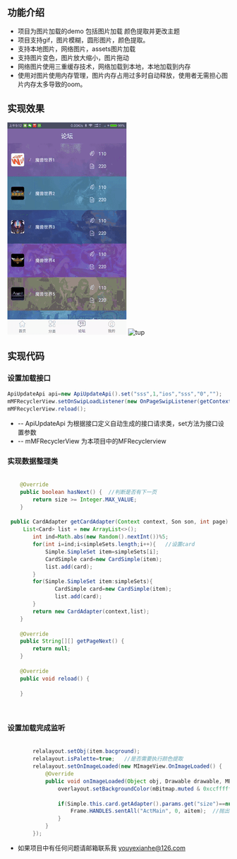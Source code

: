 ## 功能介绍
- 项目为图片加载的demo 包括图片加载 颜色提取并更改主题
- 项目支持gif，图片模糊，圆形图片，颜色提取。
- 支持本地图片，网络图片，assets图片加载
- 支持图片变色，图片放大缩小，图片拖动
- 网络图片使用三重缓存技术，网络加载到本地，本地加载到内存
- 使用对图片使用内存管理，图片内存占用过多时自动释放，使用者无需担心图片内存太多导致的oom。

## 实现效果

![图片](https://github.com/ryanliu19843/XImageView/blob/master/20170510149438820559128dedafd29.gif)
![tup](https://github.com/ryanliu19843/pagerecycleview/blob/master/ezgif-1-9af0e595b2.gif)

## 实现代码

### 设置加载接口

```Java
ApiUpdateApi api=new ApiUpdateApi().set("sss",1,"ios","sss","0","");
mMFRecyclerView.setOnSwipLoadListener(new OnPageSwipListener(getContext(), api, new DfText()));
mMFRecyclerView.reload();
```
- -- ApiUpdateApi 为根据接口定义自动生成的接口请求类，set方法为接口设置参数
- -- mMFRecyclerView 为本项目中的MFRecyclerview

### 实现数据整理类

```Java

	@Override
	public boolean hasNext() {  //判断是否有下一页
		return size >= Integer.MAX_VALUE;
	}

 public CardAdapter getCardAdapter(Context context, Son son, int page) {  //数据整理
     List<Card> list = new ArrayList<>();
		int ind=Math.abs(new Random().nextInt())%5;
		for(int i=ind;i<simpleSets.length;i++){   //设置card
			Simple.SimpleSet item=simpleSets[i];
			CardSimple card=new CardSimple(item);
			list.add(card);
		}
        for(Simple.SimpleSet item:simpleSets){
               CardSimple card=new CardSimple(item);
               list.add(card);
        }
        return new CardAdapter(context,list);
    }

	@Override
	public String[][] getPageNext() {
		return null;
	}

	@Override
	public void reload() {

	}

				
```

### 设置加载完成监听

```Java

        relalayout.setObj(item.bacground);
        relalayout.isPalette=true;   //是否需要执行颜色提取
        relalayout.setOnImageLoaded(new MImageView.OnImageLoaded() {
            @Override
            public void onImageLoaded(Object obj, Drawable drawable, MBitmap mBitmap, int size, int length) {
                overlayout.setBackgroundColor(mBitmap.muted & 0xccffffff);  //设置图片覆盖层，减缓视觉冲击
 
                if(Simple.this.card.getAdapter().params.get("size")==null && posion==0){
                    Frame.HANDLES.sentAll("ActMain", 0, aitem);  //抛出有actmain处理
                }
            }
        });

```
- 如果项目中有任何问题请邮箱联系我 youyexianhe@126.com

